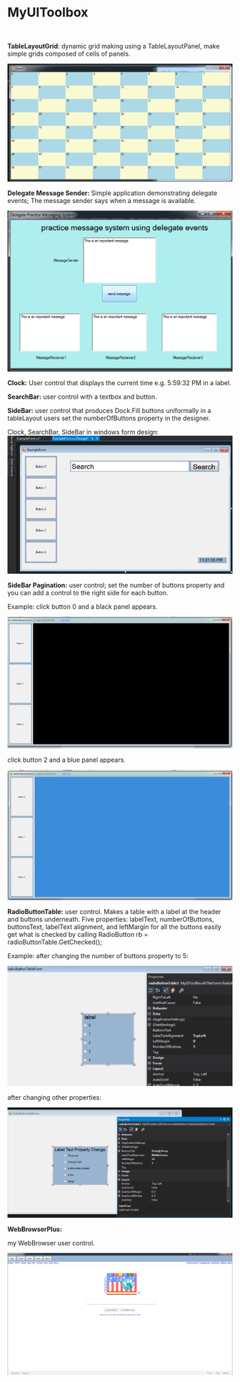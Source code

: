 ﻿# MyUIToolbox
<br>

**TableLayoutGrid**: dynamic grid making using a TableLayoutPanel, make simple grids composed of cells of panels.

![tablelayoutgird example](https://github.com/LukeAnderson/MyUIToolbox/raw/master/Resources/tablelayoutgrid.png)

**Delegate Message Sender:** Simple application demonstrating delegate events; The message sender says when a message is available.

![delegateMessageSender example](https://github.com/LukeAnderson/MyUIToolbox/raw/master/Resources/delegateMessageSender.png)

**Clock:** User control that displays the current time e.g.  5:59:32 PM in a label.

**SearchBar:** user control with a textbox and button.

**SideBar:** user control that produces Dock.Fill buttons uniformally in a tableLayout users set the numberOfButtons property in the designer.  

Clock, SearchBar, SideBar in windows form design:
![Clock_SearchBar_SideBar_Example.png](https://github.com/LukeAnderson/MyUIToolbox/raw/master/Resources/Clock_SearchBar_SideBar_Example.png)

**SideBar Pagination:** user control; set the number of buttons property and you can add a control to the right side for each button.

Example:
click button 0 and a black panel appears.

![sideBarPaginationExample1.png](https://github.com/LukeAnderson/MyUIToolbox/raw/master/Resources/sideBarPaginationExample1.png)

click button 2  and a blue panel appears.

![sideBarPaginationExample1.png](https://github.com/LukeAnderson/MyUIToolbox/raw/master/Resources/sideBarPaginationExample2.png)

**RadioButtonTable:** user control. Makes a table with a label at the header and buttons underneath. Five properties: labelText, numberOfButtons, buttonsText, labelText alignment, and leftMargin for all the buttons
easily get what is checked by calling RadioButton rb = radioButtonTable.GetChecked();

Example:
after changing the number of buttons property to 5:

![radioButtonTableExample1.png](https://github.com/LukeAnderson/MyUIToolbox/raw/master/Resources/radioButtonTableExample1.png)

after changing other properties:

![radioButtonTableExample2.png](https://github.com/LukeAnderson/MyUIToolbox/raw/master/Resources/radioButtonTableExample2.png)

**WebBrowserPlus:**

my WebBrowser user control.

![webBrowserPlusExample.png](https://github.com/LukeAnderson/MyUIToolbox/raw/master/Resources/webBrowserPlusExample.png)
